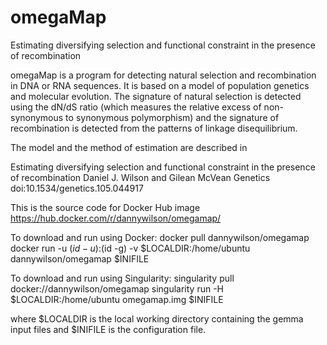 # omegaMap
Estimating diversifying selection and functional constraint in the presence of recombination

omegaMap is a program for detecting natural selection and recombination in DNA or RNA sequences. It is based on a model of population genetics and molecular evolution. The signature of natural selection is detected using the dN/dS ratio (which measures the relative excess of non-synonymous to synonymous polymorphism) and the signature of recombination is detected from the patterns of linkage disequilibrium. 

The model and the method of estimation are described in

Estimating diversifying selection and functional constraint in the presence of recombination
Daniel J. Wilson and Gilean McVean
Genetics doi:10.1534/genetics.105.044917

This is the source code for Docker Hub image https://hub.docker.com/r/dannywilson/omegamap/

To download and run using Docker:
docker pull dannywilson/omegamap
docker run -u $(id -u):$(id -g) -v $LOCALDIR:/home/ubuntu dannywilson/omegamap $INIFILE

To download and run using Singularity:
singularity pull docker://dannywilson/omegamap
singularity run -H $LOCALDIR:/home/ubuntu omegamap.img $INIFILE

where $LOCALDIR is the local working directory containing the gemma input files and $INIFILE is the configuration file.
